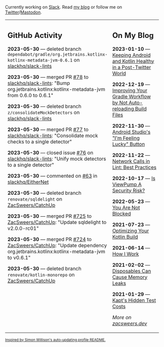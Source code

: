 Currently working on [Slack](https://slack.com/). Read [my blog](https://zacsweers.dev/) or follow me on [Twitter](https://twitter.com/ZacSweers)/[Mastodon](https://hachyderm.io/@ZacSweers).

<table><tr><td valign="top" width="60%">

## GitHub Activity
<!-- githubActivity starts -->
**2023-05-30** — deleted branch `dependabot/gradle/org.jetbrains.kotlinx-kotlinx-metadata-jvm-0.6.1` on [slackhq/slack-lints](https://github.com/slackhq/slack-lints)

**2023-05-30** — merged PR [#78](https://github.com/slackhq/slack-lints/pull/78) to [slackhq/slack-lints](https://github.com/slackhq/slack-lints): "Bump org.jetbrains.kotlinx:kotlinx-metadata-jvm from 0.6.0 to 0.6.1"

**2023-05-30** — deleted branch `z/consolidateMockDetectors` on [slackhq/slack-lints](https://github.com/slackhq/slack-lints)

**2023-05-30** — merged PR [#77](https://github.com/slackhq/slack-lints/pull/77) to [slackhq/slack-lints](https://github.com/slackhq/slack-lints): "Consolidate mock checks to a single detector"

**2023-05-30** — closed issue [#76](https://github.com/slackhq/slack-lints/issues/76) on [slackhq/slack-lints](https://github.com/slackhq/slack-lints): "Unify mock detectors to a single detector"

**2023-05-30** — commented on [#63](https://github.com/slackhq/EitherNet/pull/63#issuecomment-1568880543) in [slackhq/EitherNet](https://github.com/slackhq/EitherNet)

**2023-05-30** — deleted branch `renovate/sqldelight` on [ZacSweers/CatchUp](https://github.com/ZacSweers/CatchUp)

**2023-05-30** — merged PR [#725](https://github.com/ZacSweers/CatchUp/pull/725) to [ZacSweers/CatchUp](https://github.com/ZacSweers/CatchUp): "Update sqldelight to v2.0.0-rc01"

**2023-05-30** — merged PR [#724](https://github.com/ZacSweers/CatchUp/pull/724) to [ZacSweers/CatchUp](https://github.com/ZacSweers/CatchUp): "Update dependency org.jetbrains.kotlinx:kotlinx-metadata-jvm to v0.6.1"

**2023-05-30** — deleted branch `renovate/kotlin-monorepo` on [ZacSweers/CatchUp](https://github.com/ZacSweers/CatchUp)
<!-- githubActivity ends -->
</td><td valign="top" width="40%">

## On My Blog
<!-- blog starts -->
**2023-01-10** — [Keeping Android and Kotlin Healthy in a Post-Twitter World](https://www.zacsweers.dev/keeping-android-healthy/)

**2022-12-19** — [Improving Your Gradle Workflow by Not Auto-reloading Build Files](https://www.zacsweers.dev/improving-your-workflow-by-not-auto-reloading-build-files/)

**2022-11-30** — [Android Studio's "I'm Feeling Lucky" Button](https://www.zacsweers.dev/android-studios-im-feeling-lucky-button/)

**2022-11-22** — [Network Calls in Lint: Best Practices](https://www.zacsweers.dev/network-calls-in-lint-best-practices/)

**2022-10-17** — [Is ViewPump A Security Risk?](https://www.zacsweers.dev/is-viewpump-a-security-risk/)

**2022-05-23** — [You Are Not Blocked](https://www.zacsweers.dev/you-are-not-blocked/)

**2021-07-23** — [Optimizing Your Kotlin Build](https://www.zacsweers.dev/optimizing-your-kotlin-build/)

**2021-06-14** — [How I Work](https://www.zacsweers.dev/how-i-work/)

**2021-02-02** — [Disposables Can Cause Memory Leaks](https://www.zacsweers.dev/disposables-can-cause-memory-leaks/)

**2021-01-29** — [Kapt's Hidden Test Costs](https://www.zacsweers.dev/kapts-hidden-test-costs/)
<!-- blog ends -->
_More on [zacsweers.dev](https://zacsweers.dev/)_
</td></tr></table>

<sub><a href="https://simonwillison.net/2020/Jul/10/self-updating-profile-readme/">Inspired by Simon Willison's auto-updating profile README.</a></sub>